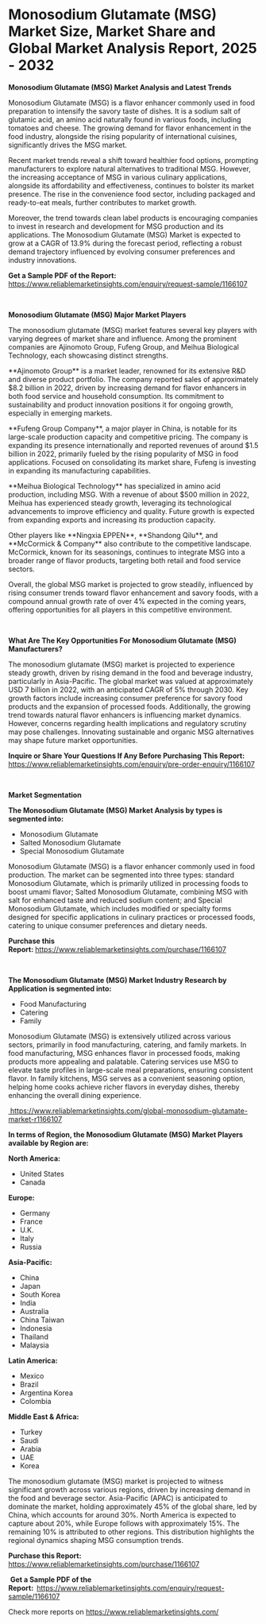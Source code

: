 <p><h1>Monosodium Glutamate (MSG) Market Size, Market Share and Global Market Analysis Report, 2025 - 2032</h1></p><p><strong>Monosodium Glutamate (MSG) Market Analysis and Latest Trends</strong></p>
<p><p>Monosodium Glutamate (MSG) is a flavor enhancer commonly used in food preparation to intensify the savory taste of dishes. It is a sodium salt of glutamic acid, an amino acid naturally found in various foods, including tomatoes and cheese. The growing demand for flavor enhancement in the food industry, alongside the rising popularity of international cuisines, significantly drives the MSG market.</p><p>Recent market trends reveal a shift toward healthier food options, prompting manufacturers to explore natural alternatives to traditional MSG. However, the increasing acceptance of MSG in various culinary applications, alongside its affordability and effectiveness, continues to bolster its market presence. The rise in the convenience food sector, including packaged and ready-to-eat meals, further contributes to market growth. </p><p>Moreover, the trend towards clean label products is encouraging companies to invest in research and development for MSG production and its applications. The Monosodium Glutamate (MSG) Market is expected to grow at a CAGR of 13.9% during the forecast period, reflecting a robust demand trajectory influenced by evolving consumer preferences and industry innovations.</p></p>
<p><strong>Get a Sample PDF of the Report:&nbsp;</strong> <a href="https://www.reliablemarketinsights.com/enquiry/request-sample/1166107?utm_campaign=2010&utm_medium=2&utm_source=Github&utm_content=ia&utm_term=02022025&utm_id=monosodium-glutamate-msg">https://www.reliablemarketinsights.com/enquiry/request-sample/1166107</a></p>
<p>&nbsp;</p>
<p><strong>Monosodium Glutamate (MSG) Major Market Players</strong></p>
<p><p>The monosodium glutamate (MSG) market features several key players with varying degrees of market share and influence. Among the prominent companies are Ajinomoto Group, Fufeng Group, and Meihua Biological Technology, each showcasing distinct strengths.</p><p>**Ajinomoto Group** is a market leader, renowned for its extensive R&D and diverse product portfolio. The company reported sales of approximately $8.2 billion in 2022, driven by increasing demand for flavor enhancers in both food service and household consumption. Its commitment to sustainability and product innovation positions it for ongoing growth, especially in emerging markets.</p><p>**Fufeng Group Company**, a major player in China, is notable for its large-scale production capacity and competitive pricing. The company is expanding its presence internationally and reported revenues of around $1.5 billion in 2022, primarily fueled by the rising popularity of MSG in food applications. Focused on consolidating its market share, Fufeng is investing in expanding its manufacturing capabilities.</p><p>**Meihua Biological Technology** has specialized in amino acid production, including MSG. With a revenue of about $500 million in 2022, Meihua has experienced steady growth, leveraging its technological advancements to improve efficiency and quality. Future growth is expected from expanding exports and increasing its production capacity.</p><p>Other players like **Ningxia EPPEN**, **Shandong Qilu**, and **McCormick & Company** also contribute to the competitive landscape. McCormick, known for its seasonings, continues to integrate MSG into a broader range of flavor products, targeting both retail and food service sectors.</p><p>Overall, the global MSG market is projected to grow steadily, influenced by rising consumer trends toward flavor enhancement and savory foods, with a compound annual growth rate of over 4% expected in the coming years, offering opportunities for all players in this competitive environment.</p></p>
<p>&nbsp;</p>
<p><strong>What Are The Key Opportunities For Monosodium Glutamate (MSG) Manufacturers?</strong></p>
<p><p>The monosodium glutamate (MSG) market is projected to experience steady growth, driven by rising demand in the food and beverage industry, particularly in Asia-Pacific. The global market was valued at approximately USD 7 billion in 2022, with an anticipated CAGR of 5% through 2030. Key growth factors include increasing consumer preference for savory food products and the expansion of processed foods. Additionally, the growing trend towards natural flavor enhancers is influencing market dynamics. However, concerns regarding health implications and regulatory scrutiny may pose challenges. Innovating sustainable and organic MSG alternatives may shape future market opportunities.</p></p>
<p><strong>Inquire or Share Your Questions If Any Before Purchasing This Report:</strong> <a href="https://www.reliablemarketinsights.com/enquiry/pre-order-enquiry/1166107?utm_campaign=2010&utm_medium=2&utm_source=Github&utm_content=ia&utm_term=02022025&utm_id=monosodium-glutamate-msg">https://www.reliablemarketinsights.com/enquiry/pre-order-enquiry/1166107</a></p>
<p>&nbsp;</p>
<p><strong>Market Segmentation</strong></p>
<p><strong>The Monosodium Glutamate (MSG) Market Analysis by types is segmented into:</strong></p>
<p><ul><li>Monosodium Glutamate</li><li>Salted Monosodium Glutamate</li><li>Special Monosodium Glutamate</li></ul></p>
<p><p>Monosodium Glutamate (MSG) is a flavor enhancer commonly used in food production. The market can be segmented into three types: standard Monosodium Glutamate, which is primarily utilized in processing foods to boost umami flavor; Salted Monosodium Glutamate, combining MSG with salt for enhanced taste and reduced sodium content; and Special Monosodium Glutamate, which includes modified or specialty forms designed for specific applications in culinary practices or processed foods, catering to unique consumer preferences and dietary needs.</p></p>
<p><strong>Purchase this Report:&nbsp;</strong><a href="https://www.reliablemarketinsights.com/purchase/1166107?utm_campaign=2010&utm_medium=2&utm_source=Github&utm_content=ia&utm_term=02022025&utm_id=monosodium-glutamate-msg">https://www.reliablemarketinsights.com/purchase/1166107</a></p>
<p>&nbsp;</p>
<p><strong>The Monosodium Glutamate (MSG) Market Industry Research by Application is segmented into:</strong></p>
<p><ul><li>Food Manufacturing</li><li>Catering</li><li>Family</li></ul></p>
<p><p>Monosodium Glutamate (MSG) is extensively utilized across various sectors, primarily in food manufacturing, catering, and family markets. In food manufacturing, MSG enhances flavor in processed foods, making products more appealing and palatable. Catering services use MSG to elevate taste profiles in large-scale meal preparations, ensuring consistent flavor. In family kitchens, MSG serves as a convenient seasoning option, helping home cooks achieve richer flavors in everyday dishes, thereby enhancing the overall dining experience.</p></p>
<p><a href="https://www.reliablemarketinsights.com/global-monosodium-glutamate-market-r1166107?utm_campaign=2010&utm_medium=2&utm_source=Github&utm_content=ia&utm_term=02022025&utm_id=monosodium-glutamate-msg">&nbsp;https://www.reliablemarketinsights.com/global-monosodium-glutamate-market-r1166107</a></p>
<p><strong>In terms of Region, the Monosodium Glutamate (MSG) Market Players available by Region are:</strong></p>
<p>
    <p> <strong> North America: </strong>
        <ul>
            <li>United States</li>
            <li>Canada</li>
        </ul>
        </p> 
    <p> <strong> Europe: </strong>
        <ul>
            <li>Germany</li>
            <li>France</li>
            <li>U.K.</li>
            <li>Italy</li>
            <li>Russia</li>
        </ul>
        </p> 
    <p> <strong> Asia-Pacific: </strong>
        <ul>
            <li>China</li>
            <li>Japan</li>
            <li>South Korea</li>
            <li>India</li>
            <li>Australia</li>
            <li>China Taiwan</li>
            <li>Indonesia</li>
            <li>Thailand</li>
            <li>Malaysia</li>
        </ul>
        </p> 
    <p> <strong> Latin America: </strong>
        <ul>
            <li>Mexico</li>
            <li>Brazil</li>
            <li>Argentina Korea</li>
            <li>Colombia</li>
        </ul>
        </p> 
    <p> <strong> Middle East & Africa: </strong>
        <ul>
            <li>Turkey</li>
            <li>Saudi</li>
            <li>Arabia</li>
            <li>UAE</li>
            <li>Korea</li>
        </ul>
    </p>
    </p>
<p><p>The monosodium glutamate (MSG) market is projected to witness significant growth across various regions, driven by increasing demand in the food and beverage sector. Asia-Pacific (APAC) is anticipated to dominate the market, holding approximately 45% of the global share, led by China, which accounts for around 30%. North America is expected to capture about 20%, while Europe follows with approximately 15%. The remaining 10% is attributed to other regions. This distribution highlights the regional dynamics shaping MSG consumption trends.</p></p>
<p><strong>Purchase this Report: </strong><a href="https://www.reliablemarketinsights.com/purchase/1166107?utm_campaign=2010&utm_medium=2&utm_source=Github&utm_content=ia&utm_term=02022025&utm_id=monosodium-glutamate-msg">https://www.reliablemarketinsights.com/purchase/1166107</a></p>
<p>&nbsp;<strong>Get a Sample PDF of the Report:&nbsp;&nbsp;</strong><a href="https://www.reliablemarketinsights.com/enquiry/request-sample/1166107?utm_campaign=2010&utm_medium=2&utm_source=Github&utm_content=ia&utm_term=02022025&utm_id=monosodium-glutamate-msg">https://www.reliablemarketinsights.com/enquiry/request-sample/1166107</a></p>
<p><strong></strong></p>
<p>Check more reports on <a href="https://www.reliablemarketinsights.com/?utm_campaign=2010&utm_medium=2&utm_source=Github&utm_content=ia&utm_term=02022025&utm_id=monosodium-glutamate-msg">https://www.reliablemarketinsights.com/</a></p>